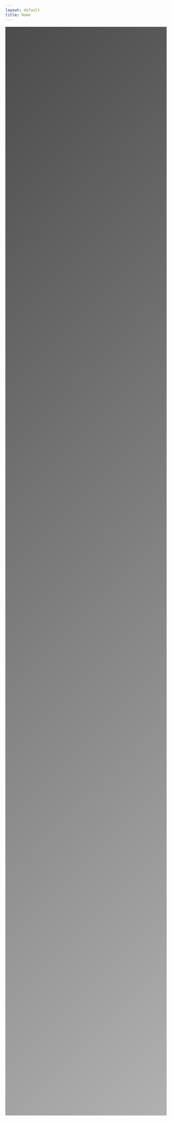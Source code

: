 ```yaml
---
layout: default
title: Home
---
```


<!-- Add Bootstrap CSS -->
<link href="https://cdn.jsdelivr.net/npm/bootstrap@5.1.3/dist/css/bootstrap.min.css" rel="stylesheet">
<!-- Add Font Awesome -->
<link href="https://cdnjs.cloudflare.com/ajax/libs/font-awesome/5.15.4/css/all.min.css" rel="stylesheet">
<!-- Add Bootstrap JavaScript and Popper.js -->
<script src="https://cdn.jsdelivr.net/npm/bootstrap@5.1.3/dist/js/bootstrap.bundle.min.js"></script>

<div class="hero-section text-center">
    <div class="hero-overlay"></div>
    <div class="container">
        <div class="hero-content">
            <h1 class="display-3 mb-4">IJCAI 2025 Workshop</h1>
            <h2 class="display-4 mb-4">Causal Learning for Recommendation Systems</h2>
            <p class="location mb-3">
                <i class="fas fa-map-marker-alt"></i>
                Montreal, Canada
            </p>
            <p class="lead date mb-4">August 18, 2025</p>
            <a href="https://openreview.net/group?id=ijcai.org/IJCAI/2025/Workshop/Causal_Learning_RecSys" class="btn btn-hero btn-lg">Submit Your Paper</a>
        </div>
    </div>
</div>

<div class="container mt-5">
    <section id="introduction" class="mb-5 scroll-reveal">
        <h2 class="section-title">Introduction</h2>
        <div class="content-section">
            <p class="intro-text">
                Recommendation systems are foundational to modern digital platforms, influencing user experiences across diverse domains such as e-commerce, social media, and streaming services. Despite their widespread use, traditional recommendation models predominantly rely on correlation-based learning, which can inadvertently lead to suboptimal, biased, or even unfair recommendations. In contrast, causal learning offers a paradigm shift, enabling the development of more reliable, equitable, and interpretable systems by explicitly modeling cause-effect relationships. By understanding the underlying mechanisms that drive user behavior, causal models hold the potential to unlock deeper insights and more personalized recommendations.
            </p>
            <p class="intro-text">
                This workshop aims to bring together leading researchers and practitioners from the fields of machine learning, causal inference, and recommender systems to explore the promising intersection of causal learning and recommendation technologies. We invite contributions that showcase innovative approaches, cutting-edge research, and practical solutions, demonstrating how causal reasoning can address critical challenges such as bias, fairness, and interpretability in recommendation systems.
            </p>
        </div>
    </section>

    <section id="dates" class="mb-5 scroll-reveal">
        <h2 class="section-title">Important Dates</h2>
        <div class="content-section">
            <div class="timeline-dates">
                <div class="timeline-date">
                    <i class="fas fa-calendar-alt"></i>
                    <div>
                        <h4>Paper Submission Deadline</h4>
                        <p>May 26, 2025</p>
                    </div>
                </div>
                <div class="timeline-date">
                    <i class="fas fa-envelope"></i>
                    <div>
                        <h4>Notification of Acceptance</h4>
                        <p>June 15, 2025</p>
                    </div>
                </div>
                <div class="timeline-date">
                    <i class="fas fa-calendar-check"></i>
                    <div>
                        <h4>Workshop Date</h4>
                        <p>August 18, 2025</p>
                    </div>
                </div>
            </div>
        </div>
    </section>

    <section id="topics" class="mb-5 scroll-reveal">
        <h2 class="section-title">Call For Papers</h2>
        <div class="content-section">
            <p class="intro-text mb-4">This workshop aims to bring together leading researchers and practitioners to explore the promising intersection of causal learning and recommendation technologies. Below is a non-exhaustive list of topic categories and subcategories we aim to explore:</p>
            <div class="topics-grid">
                <div class="topic-card">
                    <div class="topic-header">
                        <i class="fas fa-project-diagram"></i>
                        <h3>Causal Inference for Recommender Systems</h3>
                    </div>
                    <ul>
                        <li>Integrating causal models to improve recommendation quality</li>
                        <li>Modeling cause-effect relationships in user behavior</li>
                        <li>Causal discovery techniques for system design</li>
                    </ul>
                </div>

                <div class="topic-card">
                    <div class="topic-header">
                        <i class="fas fa-robot"></i>
                        <h3>LLM Applications</h3>
                    </div>
                    <ul>
                        <li>Causal learning helps LLMs generate disentangled representations</li>
                        <li>LLMs can discover causal relationships from textual data</li>
                        <li>Dynamic causal inference in sequential tasks</li>
                    </ul>
                </div>

                <div class="topic-card">
                    <div class="topic-header">
                        <i class="fas fa-balance-scale"></i>
                        <h3>Bias and Fairness</h3>
                    </div>
                    <ul>
                        <li>Identifying and mitigating biases using causal frameworks</li>
                        <li>Fairness-aware recommendation models</li>
                        <li>Evaluating fairness using counterfactuals</li>
                    </ul>
                </div>

                <div class="topic-card">
                    <div class="topic-header">
                        <i class="fas fa-lightbulb"></i>
                        <h3>Interpretability and Transparency</h3>
                    </div>
                    <ul>
                        <li>Explaining recommendations through causal reasoning</li>
                        <li>Causal explanations of user-item interactions</li>
                        <li>Methods for interpretable recommendation models</li>
                    </ul>
                </div>

                <div class="topic-card">
                    <div class="topic-header">
                        <i class="fas fa-random"></i>
                        <h3>Counterfactual Learning</h3>
                    </div>
                    <ul>
                        <li>Counterfactual analysis for recommendation effectiveness</li>
                        <li>Generating personalized counterfactuals</li>
                        <li>Measuring intervention impacts</li>
                    </ul>
                </div>

                <div class="topic-card">
                    <div class="topic-header">
                        <i class="fas fa-brain"></i>
                        <h3>Causal Reinforcement Learning</h3>
                    </div>
                    <ul>
                        <li>Combining causal inference with reinforcement learning</li>
                        <li>Adaptive recommendation strategies</li>
                        <li>Dynamic recommendation systems</li>
                    </ul>
                </div>

                <div class="topic-card">
                    <div class="topic-header">
                        <i class="fas fa-industry"></i>
                        <h3>Practical Applications</h3>
                    </div>
                    <ul>
                        <li>Real-world applications in e-commerce and social media</li>
                        <li>Large-scale deployment case studies</li>
                        <li>Industry lessons and best practices</li>
                    </ul>
                </div>

                <div class="topic-card">
                    <div class="topic-header">
                        <i class="fas fa-shield-alt"></i>
                        <h3>Ethical Implications</h3>
                    </div>
                    <ul>
                        <li>Ethical concerns and trade-offs</li>
                        <li>Addressing societal impacts and biases</li>
                        <li>Incorporating ethical considerations</li>
                    </ul>
                </div>
            </div>
        </div>
    </section>

    <section id="submission" class="mb-5 scroll-reveal">
        <h2 class="section-title">Submission</h2>
        <div class="content-section">
            <div class="submission-process">
                <h3>Paper Format</h3>
                <ul class="submission-steps">
                    <li><i class="fas fa-file-alt me-2"></i>Please use the official IJCAI <a href="https://www.ijcai.org/authors_kit" target="_blank">format</a></li>
                    <li><i class="fas fa-file-contract me-2"></i>We accept papers of pages ≥4 (reference and appendix excluded)</li>
                </ul>
                <div class="text-center mt-4">
                    <a href="https://openreview.net/group?id=ijcai.org/IJCAI/2025/Workshop/Causal_Learning_RecSys" class="btn btn-primary">Submit Your Paper</a>
                </div>
            </div>
        </div>
    </section>

    <section id="schedule" class="mb-5 scroll-reveal">
        <h2 class="section-title">Schedule</h2>
        <div class="content-section">
            <p class="text-center mb-4"><em>This is a tentative schedule and subject to change</em></p>
            <div class="schedule-timeline">
                <div class="schedule-item">
                    <div class="time">9:00 – 9:15</div>
                    <div class="event">
                        <h4>Welcome and Opening Remarks</h4>
                        <p>Welcome and introduction by workshop organizers</p>
                    </div>
                </div>

                <div class="schedule-item">
                    <div class="time">9:15 – 10:00</div>
                    <div class="event">
                        <h4>Invited Keynote 1</h4>
                        <p></p>
                    </div>
                </div>

                <div class="schedule-item">
                    <div class="time">10:00 – 10:45</div>
                    <div class="event">
                        <h4>Contributed Paper Session 1</h4>
                        <p>Paper presentations</p>
                    </div>
                </div>

                <div class="schedule-item">
                    <div class="time">10:45 – 11:00</div>
                    <div class="event">
                        <h4>Coffee Break</h4>
                    </div>
                </div>

                <div class="schedule-item">
                    <div class="time">11:00 – 11:45</div>
                    <div class="event">
                        <h4>Invited Keynote 2</h4>
                        <p></p>
                    </div>
                </div>

                <div class="schedule-item">
                    <div class="time">11:45 – 13:00</div>
                    <div class="event">
                        <h4>Lunch Break</h4>
                    </div>
                </div>

                <div class="schedule-item">
                    <div class="time">13:00 – 14:00</div>
                    <div class="event">
                        <h4>Contributed Paper Session 2</h4>
                        <p>Paper presentations</p>
                    </div>
                </div>

                <div class="schedule-item">
                    <div class="time">14:00 – 14:45</div>
                    <div class="event">
                        <h4>Poster Session and Networking Break</h4>
                        <p>Interactive discussions with poster presenters</p>
                    </div>
                </div>

                <div class="schedule-item">
                    <div class="time">14:45 – 15:00</div>
                    <div class="event">
                        <h4>Closing Remarks</h4>
                        <p>Concluding remarks and best paper award announcement</p>
                    </div>
                </div>
            </div>
        </div>
    </section>

    <section id="keynote" class="mb-5 scroll-reveal">
        <h2 class="section-title">Keynote Speakers</h2>
        <div class="content-section">
            <div class="keynote-speakers">
                <div class="keynote-card">
                    <div class="keynote-info">
                        <h3>Rong Jin</h3>
                        <p class="affiliation">Meta</p>
                    </div>
                </div>
                <div class="keynote-card">
                    <div class="keynote-info">
                        <h3>Yongfeng Zhang</h3>
                        <p class="affiliation">Rutgers University</p>
                    </div>
                </div>
            </div>
        </div>
    </section>

    <section id="committee" class="mb-5 scroll-reveal">
        <h2 class="section-title">Committee</h2>
        <div class="content-section">
            <div class="committee-members">
                <div class="committee-section">
                    <h3><i class="fas fa-users-cog me-2"></i>Organizing Committee</h3>
                    <div class="members-grid">
                        <div class="member-card">
                            <h4>Zhigang Hua</h4>
                            <p>Meta</p>
                        </div>
                        <div class="member-card">
                            <h4>Qi Xu</h4>
                            <p>Meta</p>
                        </div>
                        <div class="member-card">
                            <h4>Zihao Xu</h4>
                            <p>Rutgers University</p>
                        </div>
                        <div class="member-card">
                            <h4>Wei Shi</h4>
                            <p>Meta</p>
                        </div>
                        <div class="member-card">
                            <h4>Shuang Yang</h4>
                            <p>Meta</p>
                        </div>
                        <div class="member-card">
                            <h4>Bo Long</h4>
                            <p>Meta</p>
                        </div>
                        <div class="member-card">
                            <h4>Yiping Han</h4>
                            <p>Meta</p>
                        </div>
                    </div>
                </div>

                <div class="committee-section program-committee">
                    <h3><i class="fas fa-users me-2"></i>Program Committee</h3>
                    <div class="pc-chair">
                        <div class="member-card">
                            <h4>Rong Jin</h4>
                            <p>Meta</p>
                            <p class="role">Program Chair</p>
                        </div>
                    </div>
                    <div class="members-grid">
                        <div class="member-card">
                            <h4>Hengyi Wang</h4>
                            <p>Rutgers University</p>
                        </div>
                        <div class="member-card">
                            <h4>Hengguan Huang</h4>
                            <p>University of Copenhagen</p>
                        </div>
                        <div class="member-card">
                            <h4>Jiyan Yang</h4>
                            <p>Meta</p>
                        </div>
                        <div class="member-card">
                            <h4>Saurabh Gupta</h4>
                            <p>Meta</p>
                        </div>
                        <div class="member-card">
                            <h4>Raghuveer Chanda</h4>
                            <p>Google</p>
                        </div>
                        <div class="member-card">
                            <h4>Jizhe Zhang</h4>
                            <p>Meta</p>
                        </div>
                        <div class="member-card">
                            <h4>Zhanglong Liu</h4>
                            <p>LinkedIn</p>
                        </div>
                        <div class="member-card">
                            <h4>Wei Guan</h4>
                            <p>Meta</p>
                        </div>
                        <div class="member-card">
                            <h4>Jun Shi</h4>
                            <p>Airbnb</p>
                        </div>
                        <div class="member-card">
                            <h4>Vishal Vaingankar</h4>
                            <p>Meta</p>
                        </div>
                        <div class="member-card">
                            <h4>Saurabh Kataria</h4>
                            <p>Snap</p>
                        </div>
                        <div class="member-card">
                            <h4>Catherine Zhu</h4>
                            <p>Meta</p>
                        </div>
                        <div class="member-card">
                            <h4>Tao Liu</h4>
                            <p>Meta</p>
                        </div>
                    </div>
                </div>
            </div>
        </div>
    </section>

    <section id="contact" class="mb-5 scroll-reveal">
        <h2 class="section-title">Contact</h2>
        <div class="content-section">
            <div class="contact-info">
                <p class="contact-text">For any inquiries, please contact Zhigang Hua (zhua@meta.com) or Qi Xu (xuqi@meta.com).</p>
            </div>
        </div>
    </section>
</div>

<style>
/* Import Google Fonts */
@import url('https://fonts.googleapis.com/css2?family=Poppins:wght@300;400;500;600;700&family=Inter:wght@400;500;600&family=Roboto:wght@300;400;500;700&display=swap');

:root {
    --primary-color: #2c3e50;
    --secondary-color: #3498db;
    --text-color: #4a5568;
    --light-gray: #f8f9fa;
    --font-primary: 'Poppins', -apple-system, BlinkMacSystemFont, sans-serif;
    --font-secondary: 'Inter', -apple-system, BlinkMacSystemFont, sans-serif;
    --font-roboto: 'Roboto', -apple-system, BlinkMacSystemFont, sans-serif;
}

body {
    font-family: var(--font-secondary);
    color: var(--text-color);
    line-height: 1.6;
}

.hero-section {
    position: relative;
    min-height: 80vh;
    display: flex;
    align-items: center;
    color: white;
    background: url('https://images.unsplash.com/photo-1519178614-68673b201f36?ixlib=rb-4.0.3&ixid=M3wxMjA3fDB8MHxwaG90by1wYWdlfHx8fGVufDB8fHx8fA%3D%3D&auto=format&fit=crop&w=2378&q=80') no-repeat center center;
    background-size: cover;
    background-attachment: fixed;
    padding: 6rem 0;
    margin-bottom: 3rem;
    text-shadow: 2px 2px 4px rgba(0,0,0,0.5);
}

.hero-overlay {
    position: absolute;
    top: 0;
    left: 0;
    right: 0;
    bottom: 0;
    background: linear-gradient(
        135deg,
        rgba(0, 0, 0, 0.7) 0%,
        rgba(0, 0, 0, 0.5) 50%,
        rgba(0, 0, 0, 0.3) 100%
    );
    z-index: 1;
}

.hero-content {
    position: relative;
    z-index: 2;
    animation: fadeIn 1.5s ease;
}

.hero-section h1 {
    font-family: var(--font-primary);
    font-weight: 700;
    margin-bottom: 1rem;
    font-size: 4rem;
    animation: fadeInDown 1s ease;
    background: linear-gradient(120deg, #ffffff 0%, #e3e3e3 100%);
    -webkit-background-clip: text;
    -webkit-text-fill-color: transparent;
    text-shadow: none;
    letter-spacing: -0.02em;
}

.hero-section h2 {
    font-family: var(--font-primary);
    font-weight: 300;
    margin-bottom: 2rem;
    font-size: 2.5rem;
    animation: fadeInUp 1s ease 0.2s;
    opacity: 0;
    animation-fill-mode: forwards;
    background: linear-gradient(120deg, #ffffff 0%, #e3e3e3 100%);
    -webkit-background-clip: text;
    -webkit-text-fill-color: transparent;
    text-shadow: none;
    letter-spacing: -0.01em;
}

.hero-section .location {
    font-size: 1.5rem;
    margin-bottom: 0.5rem;
    animation: fadeInUp 1s ease 0.4s;
    opacity: 0;
    animation-fill-mode: forwards;
}

.hero-section .date {
    font-size: 1.5rem;
    margin-bottom: 2rem;
    animation: fadeInUp 1s ease 0.6s;
    opacity: 0;
    animation-fill-mode: forwards;
}

.hero-section .location i {
    margin-right: 0.5rem;
    color: #3498db;
    text-shadow: 0 0 10px rgba(52, 152, 219, 0.5);
}

.btn-hero {
    background: linear-gradient(45deg, #3498db, #2980b9);
    color: white;
    border: none;
    padding: 1rem 2.5rem;
    font-size: 1.2rem;
    font-weight: 600;
    transition: all 0.3s ease;
    animation: fadeInUp 1s ease 0.8s;
    opacity: 0;
    animation-fill-mode: forwards;
    border-radius: 50px;
    box-shadow: 0 4px 15px rgba(52, 152, 219, 0.3);
}

.btn-hero:hover {
    background: linear-gradient(45deg, #2980b9, #3498db);
    color: white;
    transform: translateY(-3px);
    box-shadow: 0 6px 20px rgba(52, 152, 219, 0.4);
}

@media (max-width: 768px) {
    .hero-section {
        min-height: 60vh;
        padding: 4rem 0;
        background-attachment: scroll;
    }
    
    .hero-section h1 {
        font-size: 2.5rem;
    }
    
    .hero-section h2 {
        font-size: 1.8rem;
    }
    
    .hero-section .location,
    .hero-section .date {
        font-size: 1.2rem;
    }
}

@keyframes fadeIn {
    from {
        opacity: 0;
    }
    to {
        opacity: 1;
    }
}

@keyframes fadeInDown {
    from {
        opacity: 0;
        transform: translateY(-20px);
    }
    to {
        opacity: 1;
        transform: translateY(0);
    }
}

@keyframes fadeInUp {
    from {
        opacity: 0;
        transform: translateY(20px);
    }
    to {
        opacity: 1;
        transform: translateY(0);
    }
}

.topics-grid {
    display: grid;
    grid-template-columns: repeat(auto-fit, minmax(300px, 1fr));
    gap: 1.5rem;
    margin-top: 2rem;
}

.topic-card {
    background: var(--light-gray);
    border-radius: 10px;
    padding: 1.5rem;
    transition: transform 0.3s ease, box-shadow 0.3s ease;
    border: 1px solid rgba(0,0,0,0.1);
}

.topic-card:hover {
    transform: translateY(-5px);
    box-shadow: 0 5px 15px rgba(0,0,0,0.1);
}

.topic-header {
    display: flex;
    align-items: center;
    margin-bottom: 1rem;
    gap: 1rem;
}

.topic-header i {
    font-size: 1.5rem;
    color: var(--secondary-color);
}

.topic-header h3 {
    margin: 0;
    font-size: 1.2rem;
    color: var(--primary-color);
    font-family: var(--font-roboto);
    font-weight: 500;
    letter-spacing: -0.01em;
}

.topic-card ul {
    list-style: none;
    padding-left: 0;
    margin-bottom: 0;
}

.topic-card ul li {
    position: relative;
    padding-left: 1.5rem;
    margin-bottom: 0.5rem;
    color: var(--text-color);
    font-size: 1.1rem;
    font-family: var(--font-roboto);
    font-weight: 400;
    line-height: 1.8;
    letter-spacing: -0.01em;
}

.topic-card ul li:last-child {
    margin-bottom: 0;
}

.topic-card ul li::before {
    content: '•';
    color: var(--secondary-color);
    position: absolute;
    left: 0;
}

@media (max-width: 768px) {
    .topics-grid {
        grid-template-columns: 1fr;
    }
    
    .topic-card {
        padding: 1rem;
    }
}

/* Section Styles */
.section-title {
    font-family: var(--font-primary);
    font-weight: 600;
    text-align: center;
    margin-bottom: 2rem;
    color: var(--primary-color);
    position: relative;
    padding-bottom: 1rem;
    letter-spacing: -0.01em;
}

.section-title::after {
    content: '';
    position: absolute;
    bottom: 0;
    left: 50%;
    transform: translateX(-50%);
    width: 100px;
    height: 3px;
    background: var(--secondary-color);
}

.content-section {
    background: white;
    border-radius: 10px;
    padding: 2rem;
    box-shadow: 0 2px 15px rgba(0,0,0,0.1);
}

/* Scroll reveal animations */
.scroll-reveal {
    opacity: 0;
    transform: translateY(20px);
    transition: all 0.6s ease-out;
}

.scroll-reveal.visible {
    opacity: 1;
    transform: translateY(0);
}

/* Timeline styles */
.timeline-dates {
    display: flex;
    flex-direction: column;
    gap: 1.5rem;
}

.timeline-date {
    display: flex;
    align-items: center;
    gap: 1rem;
    padding: 1rem;
    background: rgba(255,255,255,0.8);
    border-radius: 8px;
    transition: transform 0.3s ease;
}

.timeline-date:hover {
    transform: translateX(10px);
}

.timeline-date i {
    font-size: 2rem;
    color: var(--secondary-color);
}

.timeline-date h4 {
    margin: 0;
    color: var(--primary-color);
}

.timeline-date p {
    margin: 0;
    color: #666;
}

/* Responsive adjustments */
@media (max-width: 768px) {
    .hero-section h1 {
        font-size: 2.5rem;
    }
    
    .hero-section h2 {
        font-size: 1.8rem;
    }
    
    .section-title {
        font-size: 1.8rem;
    }
    
    .content-section {
        padding: 1.5rem;
    }
}

/* Schedule Styles */
.schedule-timeline {
    position: relative;
    padding-left: 2rem;
}

.schedule-item {
    position: relative;
    margin-bottom: 2rem;
    padding-left: 2rem;
}

.schedule-item::before {
    content: '';
    position: absolute;
    left: -2px;
    top: 0;
    height: 100%;
    width: 2px;
    background: var(--secondary-color);
}

.schedule-item::after {
    content: '';
    position: absolute;
    left: -6px;
    top: 0;
    width: 12px;
    height: 12px;
    border-radius: 50%;
    background: var(--secondary-color);
}

.schedule-item .time {
    font-weight: bold;
    color: var(--primary-color);
    margin-bottom: 0.5rem;
}

.schedule-item .event h4 {
    color: var(--primary-color);
    margin-bottom: 0.5rem;
}

.schedule-item .event p {
    color: #666;
    margin-bottom: 0.5rem;
}

.schedule-item .event .speaker {
    color: var(--secondary-color);
    font-style: italic;
}

/* Committee Styles */
.committee-section h3 {
    font-family: var(--font-primary);
    font-weight: 600;
    color: var(--primary-color);
    margin-bottom: 1.5rem;
    letter-spacing: -0.01em;
}

.members-grid {
    display: grid;
    grid-template-columns: repeat(auto-fit, minmax(250px, 1fr));
    gap: 1.5rem;
}

.member-card {
    background: var(--light-gray);
    padding: 1.5rem;
    border-radius: 8px;
    transition: transform 0.3s ease;
}

.member-card:hover {
    transform: translateY(-5px);
}

.member-card h4 {
    font-family: var(--font-primary);
    font-weight: 600;
    color: var(--primary-color);
    margin-bottom: 0.5rem;
    font-size: 1.1rem;
    letter-spacing: -0.01em;
}

.member-card p {
    font-family: var(--font-secondary);
    color: var(--text-color);
    margin-bottom: 0.5rem;
    font-size: 0.95rem;
}

.member-card a {
    font-family: var(--font-secondary);
    color: var(--secondary-color);
    text-decoration: none;
    font-size: 0.95rem;
}

@media (max-width: 768px) {
    .schedule-timeline {
        padding-left: 1rem;
    }
    
    .schedule-item {
        padding-left: 1rem;
    }
    
    .members-grid {
        grid-template-columns: 1fr;
    }
}

.intro-text {
    font-family: var(--font-roboto);
    font-weight: 400;
    font-size: 1.1rem;
    line-height: 1.8;
    color: var(--text-color);
    letter-spacing: -0.01em;
}

@media (max-width: 768px) {
    .intro-text {
        font-size: 1rem;
        line-height: 1.7;
    }
}

.submission-process h3 {
    font-family: var(--font-roboto);
    font-weight: 500;
    color: var(--primary-color);
    margin-bottom: 1.5rem;
    letter-spacing: -0.01em;
}

.submission-steps {
    list-style: none;
    padding-left: 0;
}

.submission-steps li {
    font-family: var(--font-roboto);
    font-weight: 400;
    font-size: 1.1rem;
    line-height: 1.8;
    color: var(--text-color);
    margin-bottom: 1rem;
    letter-spacing: -0.01em;
}

.submission-steps li i {
    color: var(--secondary-color);
}

.submission-process .btn {
    font-family: var(--font-roboto);
    font-weight: 500;
    padding: 0.75rem 2rem;
    font-size: 1.1rem;
}

.program-committee {
    margin-top: 3rem;
    padding-top: 2rem;
    border-top: 1px solid rgba(0,0,0,0.1);
}

.pc-chair {
    margin-bottom: 2rem;
    text-align: center;
}

.pc-chair .member-card {
    display: inline-block;
    min-width: 250px;
    background: var(--light-gray);
    padding: 1.5rem;
    border-radius: 8px;
    transition: transform 0.3s ease;
}

.pc-chair .member-card:hover {
    transform: translateY(-5px);
}

.pc-chair .member-card h4 {
    color: var(--primary-color);
    font-weight: 600;
}

.pc-chair .role {
    color: #000000;
    font-weight: 700;
    margin-top: 0.5rem;
}

.keynote-speakers {
    display: grid;
    grid-template-columns: repeat(auto-fit, minmax(300px, 1fr));
    gap: 2rem;
    margin-top: 2rem;
}

.keynote-card {
    background: var(--light-gray);
    border-radius: 10px;
    padding: 2rem;
    transition: transform 0.3s ease, box-shadow 0.3s ease;
    border: 1px solid rgba(0,0,0,0.1);
    text-align: center;
}

.keynote-card:hover {
    transform: translateY(-5px);
    box-shadow: 0 5px 15px rgba(0,0,0,0.1);
}

.keynote-info h3 {
    font-family: var(--font-primary);
    font-weight: 600;
    color: var(--primary-color);
    margin-bottom: 0.5rem;
    font-size: 1.4rem;
}

.keynote-info .affiliation {
    font-family: var(--font-secondary);
    color: var(--text-color);
    font-size: 1.1rem;
    margin-bottom: 0;
}

@media (max-width: 768px) {
    .keynote-speakers {
        grid-template-columns: 1fr;
    }
}

.contact-info {
    text-align: center;
}

.contact-text {
    font-family: var(--font-roboto);
    font-size: 1.2rem;
    line-height: 1.8;
    color: var(--text-color);
    margin: 0;
}

@media (max-width: 768px) {
    .contact-text {
        font-size: 1.1rem;
    }
}
</style>

<script>
document.addEventListener('DOMContentLoaded', function() {
    const observer = new IntersectionObserver((entries) => {
        entries.forEach(entry => {
            if (entry.isIntersecting) {
                entry.target.classList.add('visible');
            }
        });
    }, {
        threshold: 0.1
    });

    document.querySelectorAll('.scroll-reveal').forEach((element) => {
        observer.observe(element);
    });
});
</script> 